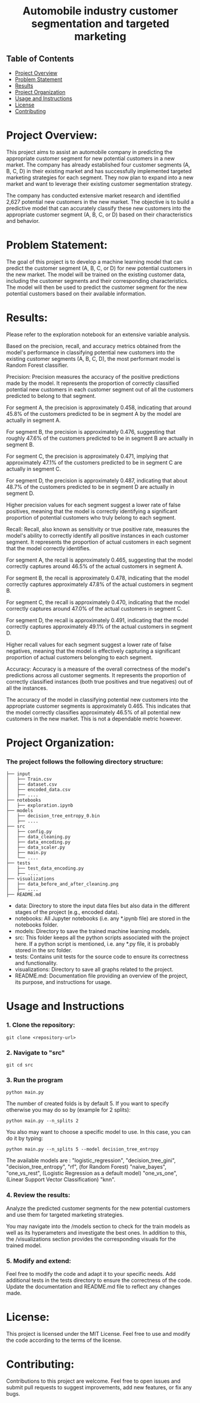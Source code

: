 <!-- Project Title -->
<h1 align="center">Automobile industry customer segmentation and targeted marketing</h1>

<!-- Table of Contents -->
## Table of Contents

- [Project Overview](#project-overview)
- [Problem Statement](#problem-statement)
- [Results](#results)
- [Project Organization](#project-organization)
- [Usage and Instructions](#usage-and-instructions)
- [License](#license)
- [Contributing](#contributing)

<!-- Project Overview -->
# Project Overview:

This project aims to assist an automobile company in predicting the appropriate customer segment for new potential customers in a new market. The company has already established four customer segments (A, B, C, D) in their existing market and has successfully implemented targeted marketing strategies for each segment.
They now plan to expand into a new market and want to leverage their existing customer segmentation strategy.

The company has conducted extensive market research and identified 2,627 potential new customers in the new market. The objective is to build a predictive model that can accurately classify these new customers into the appropriate customer segment (A, B, C, or D) based on their characteristics and behavior.

<!--Problem Statement-->
# Problem Statement:

The goal of this project is to develop a machine learning model that can predict the customer segment (A, B, C, or D) for new potential customers in the new market. The model will be trained on the existing customer data, including the customer segments and their corresponding characteristics. The model will then be used to predict the customer segment for the new potential customers based on their available information.

<!--Results: -->
# Results:

Please refer to the exploration notebook for an extensive variable analysis.

Based on the precision, recall, and accuracy metrics obtained from the model's performance in classifying potential new customers into the existing customer segments (A, B, C, D), the most performant model is Random Forest classifier.

Precision: Precision measures the accuracy of the positive predictions made by the model. It represents the proportion of correctly classified potential new customers in each customer segment out of all the customers predicted to belong to that segment.

For segment A, the precision is approximately 0.458, indicating that around 45.8% of the customers predicted to be in segment A by the model are actually in segment A.

For segment B, the precision is approximately 0.476, suggesting that roughly 47.6% of the customers predicted to be in segment B are actually in segment B.

For segment C, the precision is approximately 0.471, implying that approximately 47.1% of the customers predicted to be in segment C are actually in segment C.

For segment D, the precision is approximately 0.487, indicating that about 48.7% of the customers predicted to be in segment D are actually in segment D.

Higher precision values for each segment suggest a lower rate of false positives, meaning that the model is correctly identifying a significant proportion of potential customers who truly belong to each segment.

Recall: Recall, also known as sensitivity or true positive rate, measures the model's ability to correctly identify all positive instances in each customer segment. It represents the proportion of actual customers in each segment that the model correctly identifies.

For segment A, the recall is approximately 0.465, suggesting that the model correctly captures around 46.5% of the actual customers in segment A.

For segment B, the recall is approximately 0.478, indicating that the model correctly captures approximately 47.8% of the actual customers in segment B.

For segment C, the recall is approximately 0.470, indicating that the model correctly captures around 47.0% of the actual customers in segment C.

For segment D, the recall is approximately 0.491, indicating that the model correctly captures approximately 49.1% of the actual customers in segment D.

Higher recall values for each segment suggest a lower rate of false negatives, meaning that the model is effectively capturing a significant proportion of actual customers belonging to each segment.

Accuracy: Accuracy is a measure of the overall correctness of the model's predictions across all customer segments. It represents the proportion of correctly classified instances (both true positives and true negatives) out of all the instances.

The accuracy of the model in classifying potential new customers into the appropriate customer segments is approximately 0.465. This indicates that the model correctly classifies approximately 46.5% of all potential new customers in the new market. This is not a dependable metric however.

<!--Project Organization: -->
# Project Organization: 
### The project follows the following directory structure:

    ├── input
    │   ├── Train.csv
    │   ├── dataset.csv
    │   ├── encoded_data.csv
    │   ├── ....
    ├── notebooks
    │   ├── exploration.ipynb
    ├── models
    │   ├── decision_tree_entropy_0.bin
    │   ├── ....
    ├── src
    │   ├── config.py
    │   ├── data_cleaning.py
    │   ├── data_encoding.py
    │   ├── data_scaler.py
    │   ├── main.py
    │   └── ....
    ├── tests
    │   ├── test_data_encoding.py
    │   ├── ....
    ├── visualizations
    │   ├── data_before_and_after_cleaning.png
    │   ├── ....
    ├── README.md

* data: Directory to store the input data files but also data in the different stages of the project (e.g., encoded data).
* notebooks: All Jupyter notebooks (i.e. any *.ipynb file) are stored in the notebooks folder.
* models: Directory to save the trained machine learning models.
* src: This folder keeps all the python scripts associated with the project here. If a python script is mentioned, i.e. any *.py file, it is probably stored in the src folder.
* tests: Contains unit tests for the source code to ensure its correctness and functionality.
* visualizations: Directory to save all graphs related to the project.
* README.md: Documentation file providing an overview of the project, its purpose, and instructions for usage.

<!-- Usage and Instructions -->
# Usage and Instructions
### 1. Clone the repository:
 
```
git clone <repository-url>
```

### 2. Navigate to "src"
```
git cd src
```
### 3. Run the program 

```
python main.py
```
The number of created folds is by default 5.
If you want to specify otherwise you may do so by (example for 2 splits):
```
python main.py --n_splits 2
```

You also may want to choose a specific model to use. In this case, you can do it by typing:

```
python main.py --n_splits 5 --model decision_tree_entropy
```

The available models are :
    "logistic_regression",
    "decision_tree_gini",
    "decision_tree_entropy",
    "rf", (for Random Forest)
    "naive_bayes", 
    "one_vs_rest", (Logistic Regression as a default model)
    "one_vs_one", (Linear Support Vector Classification)
    "knn".

### 4. Review the results:

Analyze the predicted customer segments for the new potential customers and use them for targeted marketing strategies.

You may navigate into the /models section to check for the train models as well as its hyperameters and investigate the best ones.
In addition to this, the /visualizations section provides the corresponding visuals for the trained model. 

### 5. Modify and extend:

Feel free to modify the code and adapt it to your specific needs.
Add additional tests in the tests directory to ensure the correctness of the code.
Update the documentation and README.md file to reflect any changes made.

<!--License -->
# License:

This project is licensed under the MIT License. Feel free to use and modify the code according to the terms of the license.

<!--Contributing -->
# Contributing: 

Contributions to this project are welcome. Feel free to open issues and submit pull requests to suggest improvements, add new features, or fix any bugs.
